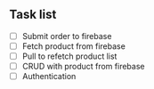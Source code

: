 ## Task list

- [ ] Submit order to firebase 
- [ ] Fetch product from firebase 
- [ ] Pull to refetch product list 
- [ ] CRUD with product from firebase
- [ ] Authentication 